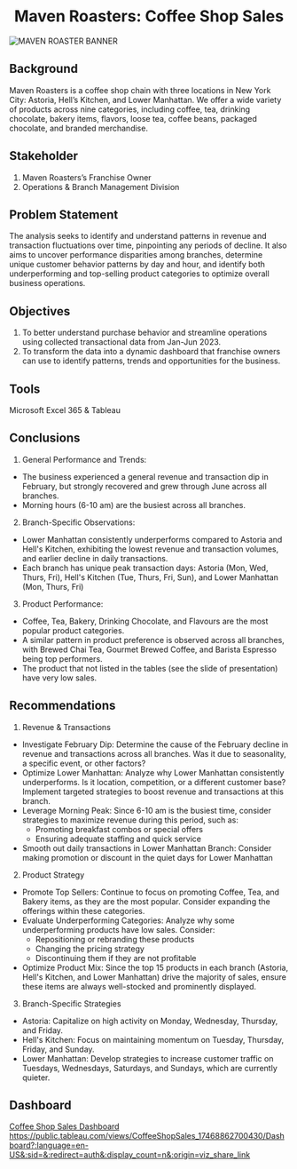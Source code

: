 <h1 align="center">Maven Roasters: Coffee Shop Sales</h1>

![MAVEN ROASTER BANNER](https://github.com/user-attachments/assets/f68c0e6e-1f5e-4e17-8b17-211c0ce464a2)


## Background
Maven Roasters is a coffee shop chain with three locations in New York City: Astoria, Hell’s Kitchen, and Lower Manhattan. We offer a wide variety of products across nine categories, including coffee, tea, drinking chocolate, bakery items, flavors, loose tea, coffee beans, packaged chocolate, and branded merchandise.

## Stakeholder
1. Maven Roasters’s Franchise Owner
2. Operations & Branch Management Division

## Problem Statement
The analysis seeks to identify and understand patterns in revenue and transaction fluctuations over time, pinpointing any periods of decline. It also aims to uncover performance disparities among branches, determine unique customer behavior patterns by day and hour, and identify both underperforming and top-selling product categories to optimize overall business operations.

## Objectives
1. To better understand purchase behavior and streamline operations using collected transactional data from Jan-Jun 2023.​
2. To transform the data into a dynamic dashboard that franchise owners can use to identify patterns, trends and opportunities for the business.

## Tools
Microsoft Excel 365 & Tableau

## Conclusions
1. General Performance and Trends: 
  - The business experienced a general revenue and transaction dip in February, but strongly recovered and grew through June across all branches.
  - Morning hours (6-10 am) are the busiest across all branches.
2. Branch-Specific Observations: 
  - Lower Manhattan consistently underperforms compared to Astoria and Hell's Kitchen, exhibiting the lowest revenue and transaction volumes, and earlier decline in daily transactions.
  - Each branch has unique peak transaction days: Astoria (Mon, Wed, Thurs, Fri), Hell's Kitchen (Tue, Thurs, Fri, Sun), and Lower Manhattan (Mon, Thurs, Fri)
3. Product Performance: 
  - Coffee, Tea, Bakery, Drinking Chocolate, and Flavours are the most popular product categories.
  - A similar pattern in product preference is observed across all branches, with Brewed Chai Tea, Gourmet Brewed Coffee, and Barista Espresso being top performers.
  - The product that not listed in the tables (see the slide of presentation) have very low sales.

## Recommendations
1. Revenue & Transactions 
  - Investigate February Dip: Determine the cause of the February decline in revenue and transactions across all branches. Was it due to seasonality, a specific event, or other factors?
  - Optimize Lower Manhattan: Analyze why Lower Manhattan consistently underperforms. Is it location, competition, or a different customer base? Implement targeted strategies to boost revenue and transactions at this branch. 
  - Leverage Morning Peak: Since 6-10 am is the busiest time, consider strategies to maximize revenue during this period, such as: 
    - Promoting breakfast combos or special offers
    - Ensuring adequate staffing and quick service 
  - Smooth out daily transactions in Lower Manhattan Branch: Consider making promotion or discount in the quiet days for Lower Manhattan
2. Product Strategy 
  - Promote Top Sellers: Continue to focus on promoting Coffee, Tea, and Bakery items, as they are the most popular. Consider expanding the offerings within these categories.
  - Evaluate Underperforming Categories: Analyze why some underperforming products have low sales. Consider: 
    - Repositioning or rebranding these products
    - Changing the pricing strategy
    - Discontinuing them if they are not profitable 
  - Optimize Product Mix: Since the top 15 products in each branch (Astoria, Hell's Kitchen, and Lower Manhattan) drive the majority of sales, ensure these items are always well-stocked and prominently displayed.
3. Branch-Specific Strategies
  - Astoria: Capitalize on high activity on Monday, Wednesday, Thursday, and Friday.
  - Hell's Kitchen: Focus on maintaining momentum on Tuesday, Thursday, Friday, and Sunday.
  - Lower Manhattan: Develop strategies to increase customer traffic on Tuesdays, Wednesdays, Saturdays, and Sundays, which are currently quieter. 

## Dashboard
[Coffee Shop Sales Dashboard](https://public.tableau.com/views/CoffeeShopSales_17468862700430/Dashboard?:language=en-US&:sid=&:redirect=auth&:display_count=n&:origin=viz_share_link)
https://public.tableau.com/views/CoffeeShopSales_17468862700430/Dashboard?:language=en-US&:sid=&:redirect=auth&:display_count=n&:origin=viz_share_link
